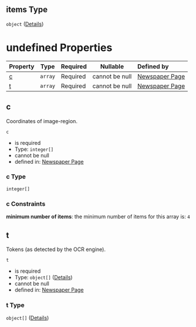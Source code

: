 ## items Type

`object` ([Details](page-properties-r-items-properties-p-items-properties-l-items.md))

# undefined Properties

| Property | Type    | Required | Nullable       | Defined by                                                                                                                                                                                                                                                |
| :------- | ------- | -------- | -------------- | :-------------------------------------------------------------------------------------------------------------------------------------------------------------------------------------------------------------------------------------------------------- |
| [c](#c)  | `array` | Required | cannot be null | [Newspaper Page](page-properties-r-items-properties-p-items-properties-l-items-properties-c.md "https&#x3A;//impresso.github.io/impresso-schemas/json/newspaper/page.schema.json#/properties/r/items/properties/p/items/properties/l/items/properties/c") |
| [t](#t)  | `array` | Required | cannot be null | [Newspaper Page](page-properties-r-items-properties-p-items-properties-l-items-properties-t.md "https&#x3A;//impresso.github.io/impresso-schemas/json/newspaper/page.schema.json#/properties/r/items/properties/p/items/properties/l/items/properties/t") |

## c

Coordinates of image-region.


`c`

-   is required
-   Type: `integer[]`
-   cannot be null
-   defined in: [Newspaper Page](page-properties-r-items-properties-p-items-properties-l-items-properties-c.md "https&#x3A;//impresso.github.io/impresso-schemas/json/newspaper/page.schema.json#/properties/r/items/properties/p/items/properties/l/items/properties/c")

### c Type

`integer[]`

### c Constraints

**minimum number of items**: the minimum number of items for this array is: `4`

## t

Tokens (as detected by the OCR engine).


`t`

-   is required
-   Type: `object[]` ([Details](page-properties-r-items-properties-p-items-properties-l-items-properties-t-items.md))
-   cannot be null
-   defined in: [Newspaper Page](page-properties-r-items-properties-p-items-properties-l-items-properties-t.md "https&#x3A;//impresso.github.io/impresso-schemas/json/newspaper/page.schema.json#/properties/r/items/properties/p/items/properties/l/items/properties/t")

### t Type

`object[]` ([Details](page-properties-r-items-properties-p-items-properties-l-items-properties-t-items.md))
